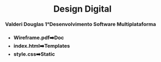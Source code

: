 <div>
    <h1 align="center"> Design Digital </h1>
    <h3>Valderi Douglas 1°Desenvolvimento Software Multiplataforma<h3>
     <ul>
       <Li>Wireframe.pdf➡️Doc  </Li>
       <Li> index.html➡️Templates </Li>
       <Li> style.css➡️Static</Li>
     </ul>
</div>
